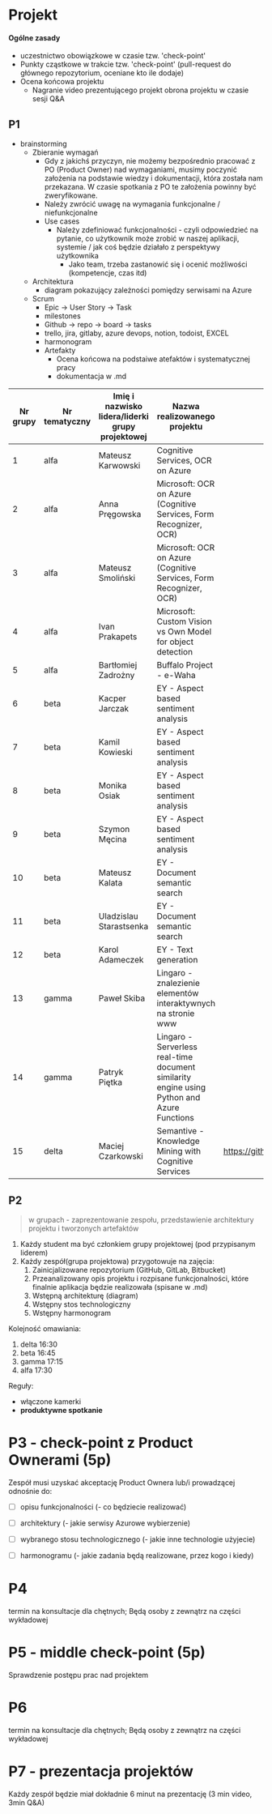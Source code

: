 # Projekt

#### Ogólne zasady

- uczestnictwo obowiązkowe w czasie tzw. 'check-point' 
- Punkty cząstkowe w trakcie tzw. 'check-point' (pull-request do głównego repozytorium, oceniane kto ile dodaje) 
- Ocena końcowa projektu
  - Nagranie video prezentującego projekt obrona projektu w czasie sesji Q&A



## P1

- brainstorming
  - Zbieranie wymagań
    - Gdy z jakichś przyczyn, nie możemy bezpośrednio pracować z PO (Product Owner) nad wymaganiami, musimy poczynić założenia na podstawie wiedzy i dokumentacji, która została nam przekazana. W czasie spotkania z PO te założenia powinny być zweryfikowane.
    - Należy zwrócić uwagę na wymagania funkcjonalne / niefunkcjonalne
    - Use cases
      - Należy zdefiniować funkcjonalności - czyli odpowiedzieć na pytanie, co użytkownik może zrobić w naszej aplikacji, systemie / jak coś będzie działało z perspektywy użytkownika 
        - Jako team, trzeba zastanowić się i ocenić możliwości (kompetencje, czas itd)
  - Architektura
    - diagram pokazujący zależności pomiędzy serwisami na Azure
  - Scrum
    - Epic -> User Story  -> Task
    - milestones 
    - Github -> repo -> board -> tasks
    - trello, jira, gitlaby, azure devops, notion, todoist, EXCEL
    - harmonogram 
    - Artefakty 
      - Ocena końcowa na podstaiwe atefaktów i systematycznej pracy 
      - dokumentacja w .md

| Nr grupy | Nr tematyczny | Imię i  nazwisko lidera/liderki grupy projektowej | Nazwa realizowanego projektu                                 | Repo link |
| -------- | ------------- | ------------------------------------------------- | ------------------------------------------------------------ | --------- |
| 1        | alfa          | Mateusz  Karwowski                                | Cognitive Services, OCR on Azure                             |           |
| 2        | alfa          | Anna  Pręgowska                                   | Microsoft: OCR on Azure (Cognitive  Services, Form Recognizer, OCR) |           |
| 3        | alfa          | Mateusz  Smoliński                                | Microsoft: OCR on Azure (Cognitive  Services, Form Recognizer, OCR) |           |
| 4        | alfa          | Ivan  Prakapets                                   | Microsoft: Custom Vision vs Own Model  for object detection  |           |
| 5        | alfa          | Bartłomiej  Zadrożny                              | Buffalo Project - e-Waha                                     |           |
| 6        | beta          | Kacper  Jarczak                                   | EY - Aspect based sentiment analysis                         |           |
| 7        | beta          | Kamil  Kowieski                                   | EY - Aspect based sentiment analysis                         |           |
| 8        | beta          | Monika Osiak                                      | EY - Aspect based sentiment analysis                         |           |
| 9        | beta          | Szymon Męcina                                     | EY - Aspect based sentiment analysis                         |           |
| 10       | beta          | Mateusz  Kalata                                   | EY - Document semantic search                                |           |
| 11       | beta          | Uladzislau  Starastsenka                          | EY - Document semantic search                                |           |
| 12       | beta          | Karol  Adameczek                                  | EY - Text generation                                         |           |
| 13       | gamma         | Paweł Skiba                                       | Lingaro - znalezienie elementów  interaktywnych na stronie www |           |
| 14       | gamma         | Patryk  Piętka                                    | Lingaro -  Serverless real-time document similarity engine using Python and Azure  Functions |           |
| 15       | delta         | Maciej  Czarkowski                                | Semantive - Knowledge Mining with  Cognitive Services        |   https://github.com/azureWUT/semantiveOnAzure        |



## P2

> w grupach - zaprezentowanie zespołu, przedstawienie architektury projektu i tworzonych artefaktów 



1. Każdy student ma być członkiem grupy projektowej (pod przypisanym liderem)
2. Każdy zespół(grupa projektowa) przygotowuje na zajęcia:
   1. Zainicjalizowane repozytorium (GitHub, GitLab, Bitbucket)
   2. Przeanalizowany opis projektu i rozpisane funkcjonalności, które finalnie aplikacja będzie realizowała (spisane w .md)
   3. Wstępną architekturę (diagram)
   4. Wstępny stos technologiczny
   5. Wstępny harmonogram



Kolejność omawiania:

1. delta 16:30
2. beta 16:45
3. gamma 17:15
4. alfa 17:30



Reguły: 

- włączone kamerki
- **produktywne spotkanie**



# P3 - check-point z Product Ownerami (5p)

Zespół musi uzyskać akceptację Product Ownera lub/i prowadzącej odnośnie do:

- [ ] opisu funkcjonalności (- co będziecie realizować)
- [ ] architektury (- jakie serwisy Azurowe wybierzenie)
- [ ] wybranego stosu technologicznego (- jakie inne technologie użyjecie)
- [ ] harmonogramu (- jakie zadania będą realizowane, przez kogo i kiedy)





# P4 

termin na konsultacje dla chętnych; Będą osoby z zewnątrz na części wykładowej 



# P5 - middle check-point (5p)

Sprawdzenie postępu prac nad projektem





# P6

termin na konsultacje dla chętnych; Będą osoby z zewnątrz na części wykładowej 





# P7 - prezentacja projektów

Każdy zespół będzie miał dokładnie 6 minut na prezentację (3 min video, 3min Q&A)

